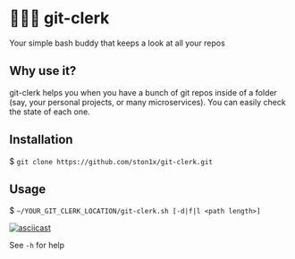 # 👨🏽‍💼 git-clerk
Your simple bash buddy that keeps a look at all your repos

## Why use it?
git-clerk helps you when you have a bunch of git repos inside of a folder (say, your personal projects, or many microservices). You can easily check the state of each one.

## Installation
$ `git clone https://github.com/ston1x/git-clerk.git`


## Usage
$ `~/YOUR_GIT_CLERK_LOCATION/git-clerk.sh [-d|f|l <path length>]`

[![asciicast](https://asciinema.org/a/i05EkgWPN3Nk9aSCVEjzgAuAj.svg)](https://asciinema.org/a/i05EkgWPN3Nk9aSCVEjzgAuAj)

See `-h` for help
